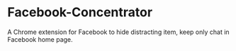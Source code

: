 # Facebook-Concentrator
A Chrome extension for Facebook to hide distracting item, keep only chat in Facebook home page.
